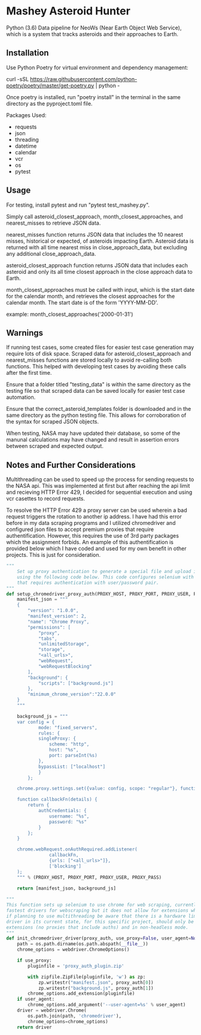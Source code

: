 # Mashey Asteroid Hunter

Python (3.6) Data pipeline for NeoWs (Near Earth Object Web Service), which is a system that tracks asteroids and their approaches to Earth.

## Installation

Use Python Poetry for virtual environment and dependency management:

curl -sSL https://raw.githubusercontent.com/python-poetry/poetry/master/get-poetry.py | python -

Once poetry is installed, run "poetry install" in the terminal in the same directory as the pyproject.toml file.

Packages Used:

- requests
- json
- threading
- datetime
- calendar
- vcr
- os
- pytest

## Usage

For testing, install pytest and run "pytest test_mashey.py".

Simply call asteroid_closest_approach, month_closest_approaches, and nearest_misses to retrieve JSON data. 

nearest_misses function returns JSON data that includes the 10 nearest misses, historical or expected, of asteroids impacting Earth. Asteroid data is returned with all time nearest miss in close_approach_data, but excluding any additional close_approach_data.

asteroid_closest_approach function returns JSON data that includes each asteroid and only its all time closest approach in the close approach data to Earth.

month_closest_approaches must be called with input, which is the start date for the calendar month, and retrieves the closest approaches for the calendar month. The start date is of the form 'YYYY-MM-DD'.

example: month_closest_approaches('2000-01-31')
                                               
## Warnings

If running test cases, some created files for easier test case generation may require lots of disk space. Scraped data for asteroid_closest_approach and nearest_misses functions are stored locally to avoid re-calling both functions. This helped with developing test cases by avoiding these calls after the first time.

Ensure that a folder titled "testing_data" is within the same directory as the testing file so that scraped data can be saved locally for easier test case automation.

Ensure that the correct_asteroid_templates folder is downloaded and in the same directory as the python testing file. This allows for corroboration of the syntax for scraped JSON objects.

When testing, NASA may have updated their database, so some of the manunal calculations may have changed and result in assertion errors between scraped and expected output.

## Notes and Further Considerations
Multithreading can be used to speed up the process for sending requests to the NASA api. This was implemented at first but after reaching the api limit and recieving HTTP Error 429, I decided for sequential execution and using vcr casettes to record requests.

To resolve the HTTP Error 429 a proxy server can be used wherein a bad request triggers the rotation to another ip address. I have had this error before in my data scraping programs and I utilized chromedriver and configured json files to accept premium proxies that require authentification. However, this requires the use of 3rd party packages which the assignment forbids. An example of this authentification is provided below which I have coded and used for my own benefit in other projects. This is just for consideration.
```python
"""
    Set up proxy authentication to generate a special file and upload it to chromedriver dynamically 
    using the following code below. This code configures selenium with chromedriver to use HTTP proxy 
    that requires authentication with user/password pair.
"""
def setup_chromedriver_proxy_auth(PROXY_HOST, PROXY_PORT, PROXY_USER, PROXY_PASS):
    manifest_json = """
    {
        "version": "1.0.0",
        "manifest_version": 2,
        "name": "Chrome Proxy",
        "permissions": [
            "proxy",
            "tabs",
            "unlimitedStorage",
            "storage",
            "<all_urls>",
            "webRequest",
            "webRequestBlocking"
        ],
        "background": {
            "scripts": ["background.js"]
        },
        "minimum_chrome_version":"22.0.0"
    }
    """

    background_js = """
    var config = {
            mode: "fixed_servers",
            rules: {
            singleProxy: {
                scheme: "http",
                host: "%s",
                port: parseInt(%s)
            },
            bypassList: ["localhost"]
            }
        };

    chrome.proxy.settings.set({value: config, scope: "regular"}, function() {});

    function callbackFn(details) {
        return {
            authCredentials: {
                username: "%s",
                password: "%s"
            }
        };
    }

    chrome.webRequest.onAuthRequired.addListener(
                callbackFn,
                {urls: ["<all_urls>"]},
                ['blocking']
    );
    """ % (PROXY_HOST, PROXY_PORT, PROXY_USER, PROXY_PASS)

    return [manifest_json, background_js]
    
"""
This function sets up selenium to use chrome for web scraping, currently chrome driver is one of the
fastest drivers for webscraping but it does not allow for extensions while in headless mode. Therefore,
if planning to use multithreading be aware that there is a hardware limit due to non-headless mode. Chrome
driver in its current state, for this specific project, should only be used for headless mode without
extensions (no proxies that include auths) and in non-headless mode.
"""
def init_chromedriver_driver(proxy_auth, use_proxy=False, user_agent=None):
    path = os.path.dirname(os.path.abspath(__file__))
    chrome_options = webdriver.ChromeOptions()

    if use_proxy:
        pluginfile = 'proxy_auth_plugin.zip'

        with zipfile.ZipFile(pluginfile, 'w') as zp:
            zp.writestr("manifest.json", proxy_auth[0])
            zp.writestr("background.js", proxy_auth[1])
        chrome_options.add_extension(pluginfile)
    if user_agent:
        chrome_options.add_argument('--user-agent=%s' % user_agent)
    driver = webdriver.Chrome(
        os.path.join(path, 'chromedriver'),
        chrome_options=chrome_options)
    return driver
```
